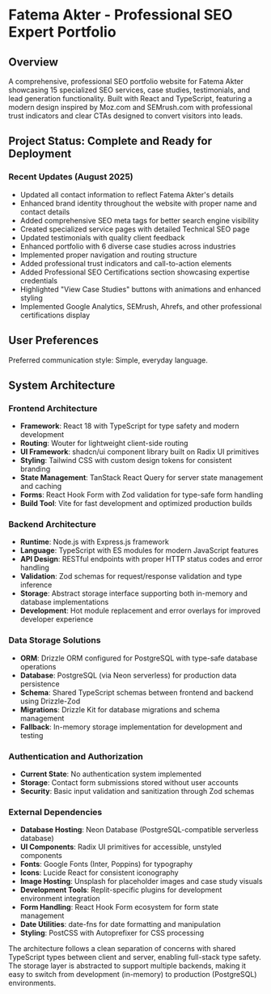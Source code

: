 # Fatema Akter - Professional SEO Expert Portfolio

## Overview

A comprehensive, professional SEO portfolio website for Fatema Akter showcasing 15 specialized SEO services, case studies, testimonials, and lead generation functionality. Built with React and TypeScript, featuring a modern design inspired by Moz.com and SEMrush.com with professional trust indicators and clear CTAs designed to convert visitors into leads.

## Project Status: Complete and Ready for Deployment

### Recent Updates (August 2025)
- Updated all contact information to reflect Fatema Akter's details
- Enhanced brand identity throughout the website with proper name and contact details
- Added comprehensive SEO meta tags for better search engine visibility
- Created specialized service pages with detailed Technical SEO page
- Updated testimonials with quality client feedback
- Enhanced portfolio with 6 diverse case studies across industries
- Implemented proper navigation and routing structure
- Added professional trust indicators and call-to-action elements
- Added Professional SEO Certifications section showcasing expertise credentials
- Highlighted "View Case Studies" buttons with animations and enhanced styling
- Implemented Google Analytics, SEMrush, Ahrefs, and other professional certifications display

## User Preferences

Preferred communication style: Simple, everyday language.

## System Architecture

### Frontend Architecture
- **Framework**: React 18 with TypeScript for type safety and modern development
- **Routing**: Wouter for lightweight client-side routing
- **UI Framework**: shadcn/ui component library built on Radix UI primitives
- **Styling**: Tailwind CSS with custom design tokens for consistent branding
- **State Management**: TanStack React Query for server state management and caching
- **Forms**: React Hook Form with Zod validation for type-safe form handling
- **Build Tool**: Vite for fast development and optimized production builds

### Backend Architecture
- **Runtime**: Node.js with Express.js framework
- **Language**: TypeScript with ES modules for modern JavaScript features
- **API Design**: RESTful endpoints with proper HTTP status codes and error handling
- **Validation**: Zod schemas for request/response validation and type inference
- **Storage**: Abstract storage interface supporting both in-memory and database implementations
- **Development**: Hot module replacement and error overlays for improved developer experience

### Data Storage Solutions
- **ORM**: Drizzle ORM configured for PostgreSQL with type-safe database operations
- **Database**: PostgreSQL (via Neon serverless) for production data persistence
- **Schema**: Shared TypeScript schemas between frontend and backend using Drizzle-Zod
- **Migrations**: Drizzle Kit for database migrations and schema management
- **Fallback**: In-memory storage implementation for development and testing

### Authentication and Authorization
- **Current State**: No authentication system implemented
- **Storage**: Contact form submissions stored without user accounts
- **Security**: Basic input validation and sanitization through Zod schemas

### External Dependencies
- **Database Hosting**: Neon Database (PostgreSQL-compatible serverless database)
- **UI Components**: Radix UI primitives for accessible, unstyled components
- **Fonts**: Google Fonts (Inter, Poppins) for typography
- **Icons**: Lucide React for consistent iconography
- **Image Hosting**: Unsplash for placeholder images and case study visuals
- **Development Tools**: Replit-specific plugins for development environment integration
- **Form Handling**: React Hook Form ecosystem for form state management
- **Date Utilities**: date-fns for date formatting and manipulation
- **Styling**: PostCSS with Autoprefixer for CSS processing

The architecture follows a clean separation of concerns with shared TypeScript types between client and server, enabling full-stack type safety. The storage layer is abstracted to support multiple backends, making it easy to switch from development (in-memory) to production (PostgreSQL) environments.
